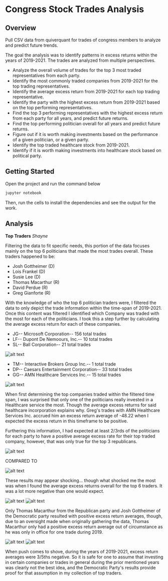 # Congress Stock Trades Analysis

## Overview

Pull CSV data from quiverquant for trades of congress members to analyze and predict future trends.

The goal the analysis was to identify patterns in excess returns within the years of 2019-2021. The trades are analyzed from multiple perspectives.
* Analyze the overall volume of trades for the top 3 most traded representatives from each party.
* Identify the most commonly traded companies from 2019-2021 for the top trading representatives.
* Identify the average excess return from 2019-2021 for each top trading representative.
* Identify the party with the highest excess return from 2019-2021 based on the top performing representatives.
* Find the top 3 performing representatives with the highest excess return from each party for all years, and predict future returns.
* Find the top performing politician overall for all years and predict future returns.
* Figure out if it is worth making investments based on the performance of a given politician, or a given party.
* Identify the top traded healthcare stock from 2019-2021.
* Identify if it is worth making investments into healthcare stock based on political party.

## Getting Started

Open the project and run the command below

```bash
jupyter notebook
```

Then, run the cells to install the dependencies and see the output for the work.

## Analysis

**Top Traders** *Shayne*

Filtering the data to fit specific needs, this  portion of the data focuses mainly on the top 6 politicians
that made the most trades overall. These traders happened to be:
* Josh Gottheimer (D)
* Lois Frankel (D)
* Susie Lee (D)
* Thomas Macarthur (R)
* David Perdue (R)
* Greg Gianforte (R)

With the knowledge of who the top 6 politician traders were, I filtered the data to only depict the
trade information within the time-span of 2019-2021. Once this content was filtered I 
identified which Company was traded with the most for each of the politicians. I took this
a step further by calculating the average excess return for each of these companies.
* JG-- Microsoft Corporation-- 156 total trades
* LF-- Dupont De Nemoours, Inc.-- 10 total trades
* SL-- Ball Corporation-- 21 total trades

![alt text](images/2A.png)

* TM-- Interactive Brokers Group Inc.-- 1 total trade
* DP-- Caesars Entertainment Corporation-- 33 total trades
* GG-- AMN Healthcare Services Inc.-- 15 total trades

![alt text](images/1A.png)

When first determining the top companies traded within the filtered time span, I was surprised
that only one of the politicians really invested in a Healthcare service the most. Though the 
average excess returns for said healthcare incorporation explains why. Greg's trades with
AMN Healthcare Services Inc. accrued him an excess return average of -48.22 when I expected
the excess return in this timeframe to be positive.

Furthering this information, I had expected at least 2/3rds of the politicians for each party
to have a positive average excess rate for their top traded company, however, that was only true 
for the top 3 republicans.

![alt text](images/1B.png)

COMPARED TO

![alt text](images/2B.png)

These results may appear shocking... though what shocked me the most was when I found the
average excess returns overall for the top 6 traders. It was a lot more negative than 
one would expect.

![alt text](images/3A.png)
![alt text](images/4A.png)

Only Thomas Macarthur from the Republican party and Josh Gottheimer of the Democratic party
resulted with positive excess return averages, though, due to an oversight made when originally gathering the
data, Thomas Macarthur only had a positive excess return average out of circumstance as he was only in office
for one trade during 2019.

![alt text](images/3B.png)
![alt text](<images/Screen Shot 2024-08-02 at 11.27.45 AM.png>)

When push comes to shove, during the years of 2019-2021, excess return averages were 3/5ths negative. So it is
safe for one to assume that investing in certain companies or trades in general during the prior mentioned years
was clearly not the best idea, and the Democratic Party's results provide proof for that assumption in my collection
of top traders.
